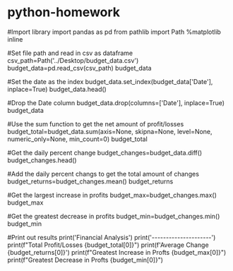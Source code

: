 # python-homework
#Import library
import pandas as pd
from pathlib import Path
%matplotlib inline


#Set file path and read in csv as dataframe
csv_path=Path('../Desktop/budget_data.csv')
budget_data=pd.read_csv(csv_path)
budget_data

#Set the date as the index
budget_data.set_index(budget_data['Date'], inplace=True)
budget_data.head()

#Drop the Date column
budget_data.drop(columns=['Date'], inplace=True)
budget_data

#Use the sum function to get the net amount of profit/losses
budget_total=budget_data.sum(axis=None, skipna=None, level=None, numeric_only=None, min_count=0)
budget_total

#Get the daily percent change
budget_changes=budget_data.diff()
budget_changes.head()

#Add the daily percent changs to get the total amount of changes
budget_returns=budget_changes.mean()
budget_returns

#Get the largest increase in profits
budget_max=budget_changes.max()
budget_max

#Get the greatest decrease in profits
budget_min=budget_changes.min()
budget_min


#Print out results
print('Financial Analysis')
print('---------------------')
print(f"Total Profit/Losses {budget_total[0]}")
print(f'Average Change {budget_returns[0]}')
print(f"Greatest Increase in Profts {budget_max[0]}")
print(f"Greatest Decrease in Profts {budget_min[0]}")

